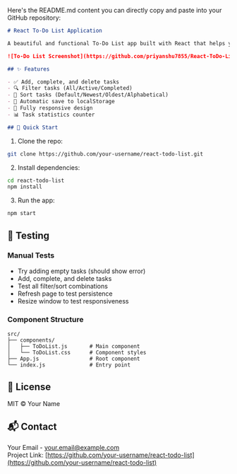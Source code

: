 Here's the README.md content you can directly copy and paste into your GitHub repository:

```markdown
# React To-Do List Application

A beautiful and functional To-Do List app built with React that helps you stay organized.

![To-Do List Screenshot](https://github.com/priyanshu7855/React-ToDo-List/blob/2c63decd1a1208a64f300ac2e61dbca66b83ab28/screenshot.png)

## ✨ Features

- ✅ Add, complete, and delete tasks
- 🔍 Filter tasks (All/Active/Completed)
- 🔄 Sort tasks (Default/Newest/Oldest/Alphabetical)
- 💾 Automatic save to localStorage
- 📱 Fully responsive design
- 📊 Task statistics counter

## 🚀 Quick Start
```
1. Clone the repo:
```bash
git clone https://github.com/your-username/react-todo-list.git
```
2. Install dependencies:
```bash
cd react-todo-list
npm install
```
3. Run the app:
```bash
npm start
```

## 🧪 Testing

### Manual Tests
- Try adding empty tasks (should show error)
- Add, complete, and delete tasks
- Test all filter/sort combinations
- Refresh page to test persistence
- Resize window to test responsiveness

### Component Structure
```
src/
├── components/
│   ├── ToDoList.js       # Main component
│   └── ToDoList.css      # Component styles
├── App.js                # Root component
└── index.js              # Entry point
```

## 📜 License
MIT © Your Name

## 📬 Contact
Your Email - your.email@example.com  
Project Link: [https://github.com/your-username/react-todo-list](https://github.com/your-username/react-todo-list)
```

